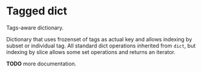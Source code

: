 Tagged dict
===========

Tags-aware dictionary.

Dictionary that uses frozenset of tags as actual key and allows indexing by subset or individual tag. All standard dict operations inherited from `dict`, but indexing by slice allows some set operations and returns an iterator.

**TODO** more documentation.
